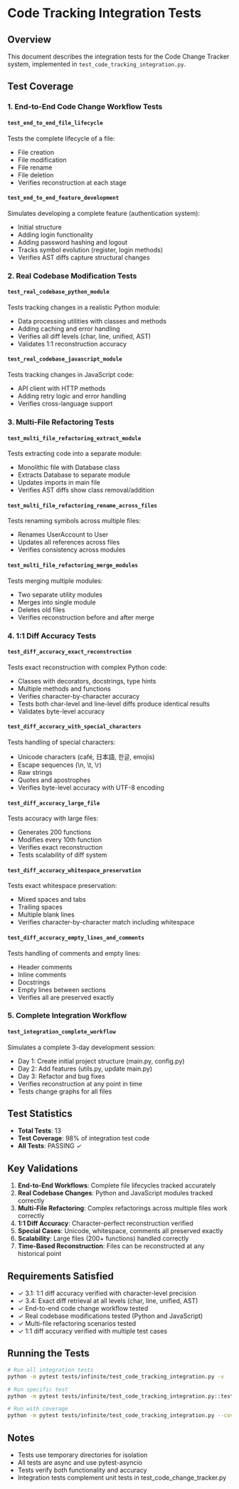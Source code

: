 # Code Tracking Integration Tests

## Overview

This document describes the integration tests for the Code Change Tracker system, implemented in `test_code_tracking_integration.py`.

## Test Coverage

### 1. End-to-End Code Change Workflow Tests

#### `test_end_to_end_file_lifecycle`
Tests the complete lifecycle of a file:
- File creation
- File modification
- File rename
- File deletion
- Verifies reconstruction at each stage

#### `test_end_to_end_feature_development`
Simulates developing a complete feature (authentication system):
- Initial structure
- Adding login functionality
- Adding password hashing and logout
- Tracks symbol evolution (register, login methods)
- Verifies AST diffs capture structural changes

### 2. Real Codebase Modification Tests

#### `test_real_codebase_python_module`
Tests tracking changes in a realistic Python module:
- Data processing utilities with classes and methods
- Adding caching and error handling
- Verifies all diff levels (char, line, unified, AST)
- Validates 1:1 reconstruction accuracy

#### `test_real_codebase_javascript_module`
Tests tracking changes in JavaScript code:
- API client with HTTP methods
- Adding retry logic and error handling
- Verifies cross-language support

### 3. Multi-File Refactoring Tests

#### `test_multi_file_refactoring_extract_module`
Tests extracting code into a separate module:
- Monolithic file with Database class
- Extracts Database to separate module
- Updates imports in main file
- Verifies AST diffs show class removal/addition

#### `test_multi_file_refactoring_rename_across_files`
Tests renaming symbols across multiple files:
- Renames UserAccount to User
- Updates all references across files
- Verifies consistency across modules

#### `test_multi_file_refactoring_merge_modules`
Tests merging multiple modules:
- Two separate utility modules
- Merges into single module
- Deletes old files
- Verifies reconstruction before and after merge

### 4. 1:1 Diff Accuracy Tests

#### `test_diff_accuracy_exact_reconstruction`
Tests exact reconstruction with complex Python code:
- Classes with decorators, docstrings, type hints
- Multiple methods and functions
- Verifies character-by-character accuracy
- Tests both char-level and line-level diffs produce identical results
- Validates byte-level accuracy

#### `test_diff_accuracy_with_special_characters`
Tests handling of special characters:
- Unicode characters (café, 日本語, 한글, emojis)
- Escape sequences (\n, \t, \r)
- Raw strings
- Quotes and apostrophes
- Verifies byte-level accuracy with UTF-8 encoding

#### `test_diff_accuracy_large_file`
Tests accuracy with large files:
- Generates 200 functions
- Modifies every 10th function
- Verifies exact reconstruction
- Tests scalability of diff system

#### `test_diff_accuracy_whitespace_preservation`
Tests exact whitespace preservation:
- Mixed spaces and tabs
- Trailing spaces
- Multiple blank lines
- Verifies character-by-character match including whitespace

#### `test_diff_accuracy_empty_lines_and_comments`
Tests handling of comments and empty lines:
- Header comments
- Inline comments
- Docstrings
- Empty lines between sections
- Verifies all are preserved exactly

### 5. Complete Integration Workflow

#### `test_integration_complete_workflow`
Simulates a complete 3-day development session:
- Day 1: Create initial project structure (main.py, config.py)
- Day 2: Add features (utils.py, update main.py)
- Day 3: Refactor and bug fixes
- Verifies reconstruction at any point in time
- Tests change graphs for all files

## Test Statistics

- **Total Tests**: 13
- **Test Coverage**: 98% of integration test code
- **All Tests**: PASSING ✓

## Key Validations

1. **End-to-End Workflows**: Complete file lifecycles tracked accurately
2. **Real Codebase Changes**: Python and JavaScript modules tracked correctly
3. **Multi-File Refactoring**: Complex refactorings across multiple files work correctly
4. **1:1 Diff Accuracy**: Character-perfect reconstruction verified
5. **Special Cases**: Unicode, whitespace, comments all preserved exactly
6. **Scalability**: Large files (200+ functions) handled correctly
7. **Time-Based Reconstruction**: Files can be reconstructed at any historical point

## Requirements Satisfied

- ✓ 3.1: 1:1 diff accuracy verified with character-level precision
- ✓ 3.4: Exact diff retrieval at all levels (char, line, unified, AST)
- ✓ End-to-end code change workflow tested
- ✓ Real codebase modifications tested (Python and JavaScript)
- ✓ Multi-file refactoring scenarios tested
- ✓ 1:1 diff accuracy verified with multiple test cases

## Running the Tests

```bash
# Run all integration tests
python -m pytest tests/infinite/test_code_tracking_integration.py -v

# Run specific test
python -m pytest tests/infinite/test_code_tracking_integration.py::test_diff_accuracy_exact_reconstruction -v

# Run with coverage
python -m pytest tests/infinite/test_code_tracking_integration.py --cov=core.infinite.code_change_tracker
```

## Notes

- Tests use temporary directories for isolation
- All tests are async and use pytest-asyncio
- Tests verify both functionality and accuracy
- Integration tests complement unit tests in test_code_change_tracker.py
